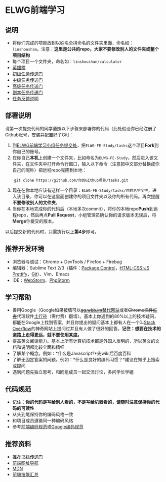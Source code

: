 ELWG前端学习
=====

## 说明

* 将你们完成的项目放到以姓名全拼命名的文件夹里面，命名如：`linshoushan`。注意：**这里是公共的repo，大家不要修改别人的文件夹或整个项目结构**
* 每个项目一个文件夹，命名如：`linshoushan/calculator`
* [英雄榜](https://github.com/ELWG-FE-Study/tasks/blob/master/hero.md)
* [初级任务传送门](https://github.com/ELWG-FE-Study/tasks/blob/master/tasks-primary.md)
* [中级任务传送门](https://github.com/ELWG-FE-Study/tasks/blob/master/tasks-intermediate.md)
* [高级任务传送门](https://github.com/ELWG-FE-Study/tasks/blob/master/tasks-advanced.md)
* [副本任务传送门](https://github.com/ELWG-FE-Study/tasks/blob/master/tasks-boss.md)
* [任务反馈说明](https://github.com/ELWG-FE-Study/tasks/blob/master/feedback.md)

## 部署说明

请第一次提交代码的同学遵照以下步骤来部署你的代码（此处假设你已经注册了Github账号，安装并配置好了Git）：

1. 到[ELWG前端学习小组任务提交处][]，把`ELWG-FE-Study/tasks`这个项目**Fork**到你自己的账号。
2. 在你自己**本机**上创建一个文件夹，比如命名为`ELWG-FE-Study`，然后进入该文件夹，在文件夹中打开命令行窗口，输入以下命令（注意把中文部分替换成你自己的昵称）把远程repo克隆到本地：

```    
    git clone https://github.com/你的Github昵称/tasks.git
```

3. 现在在你本地应该有这样一个目录：`ELWG-FE-Study/tasks/你的名字全拼`，进入该目录，你可以在这里面创建你的项目文件夹以及你的所有代码。再次提醒**不要修改别人的文件夹**。
4. 当你在本地完成你的代码后（本地多次commit），将你的本地repo**Push**到远程repo，然后再点**Pull Request**，小组管理员确认你的请求版本无误后，将**Merge**你提交的版本。

以后提交新的代码时，只需执行以上**第4步**即可。

## 推荐开发环境

* 浏览器与调试：Chrome + DevTools / Firefox + Firebug
* 编辑器：Sublime Text 2/3（插件：[Package Control][]，[HTML-CSS-JS Prettify][]，[Git][]）、Vim、Emacs
* IDE：[WebStorm][]、[PhpStorm][]

## 学习帮助

* 善用Google（Google如果被墙可以~~[gg.wbb.im][]~~[替代网站][]或者~~Chrome插件[红杏][]~~代理软件[土行孙][]（需付费）翻墙）。基本上你遇到的80%以上的技术疑问，都能在Google上找到答案，并且你提出的疑问基本上都有人在一个叫[Stack Overflow][]的神奇网站上提问过并且有人做了很好的回答。**记住：想要在技术的道路上走得更远，就不要使用某度。**
* 提高英文阅读能力。基本上所有计算机技术都是外国人发明的，所以英文的文档和说明都比较全面和精细
* 了解某个概念。例如：*什么是Javascript?*先wiki后百度百科
* 了解无固定答案的问题。例如：*什么是良好的编码习惯？*建议在知乎上搜索或提问
* 遇到问题先独立思考，和同组成员一起交流讨论，多问学长学姐

## 代码规范

* 记住：**你的代码是写给别人看的，不是写给机器看的，请随时注意保持你的代码的可读性**
* 从头到尾保持你的编码风格一致
* 和项目成员遵循同一种编码风格
* 参考[前端编码规范](https://github.com/ecomfe/spec)或[Google编码规范][]

## 推荐资料

* [推荐书籍传送门](https://github.com/ELWG-FE-Study/tasks/blob/master/recommended-books.md)
* [前端网址导航](http://www.whycss.com/)
* [MDN](https://developer.mozilla.org/zh-CN/docs/Web)
* [前端技能汇总](https://github.com/JacksonTian/fks)

[Package Control]: https://sublime.wbond.net/installation
[HTML-CSS-JS Prettify]: https://github.com/victorporof/Sublime-HTMLPrettify
[Git]: https://sublime.wbond.net/packages/Git
[WebStorm]: https://www.jetbrains.com/webstorm/
[PhpStorm]: https://www.jetbrains.com/phpstorm/
[gg.wbb.im]: http://gg.wbb.im
[替代网站]: https://search.disconnect.me/searchTerms/
[红杏]: http://honx.in/i/VHbK8M6vDwU_Jlvu
[土行孙]: https://txs.li/share/71bad3um
[通天塔]: http://tmd123.com
[Stack Overflow]: http://stackoverflow.com/
[Google编码规范]: https://code.google.com/p/google-styleguide/
[ELWG前端学习小组任务提交处]: https://github.com/ELWG-FE-Study/tasks
